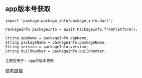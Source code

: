 app版本号获取
-----
```
import 'package:package_info/package_info.dart';

PackageInfo packageInfo = await PackageInfo.fromPlatform();

String appName = packageInfo.appName;
String packageName = packageInfo.packageName;
String version = packageInfo.version;
String buildNumber = packageInfo.buildNumber;
```
```
主要应用于: app的版本更新
```
[参考链接](https://pub.dev/packages/package_info)
